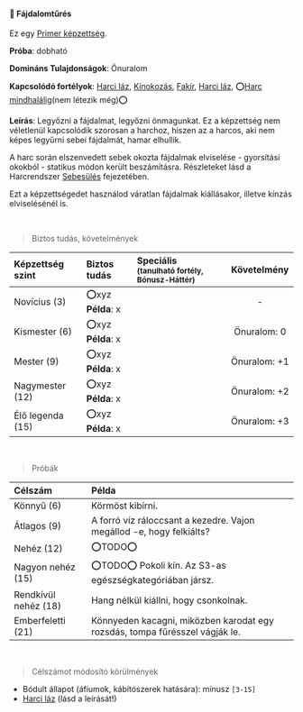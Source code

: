 #### 🔵 Fájdalomtűrés

Ez egy [Primer képzettség](../010_karakteralkotas.md#primer-%C3%A9s-szekunder-ismeretek-kateg%C3%B3ri%C3%A1i).

**Próba**: dobható

**Domináns Tulajdonságok**: Önuralom

**Kapcsolódó fortélyok**: [Harci láz](../fortelyok.harci/harci_laz.md), [Kínokozás](../fortelyok.harci/kinokozas.md), [Fakír](../fortelyok.altalanos/fakir.md), [Harci láz](../fortelyok.harci/harci_laz.md), ⭕[Harc mindhalálig](https://github.com/kaktusztea/km100/wiki/ISSUE.TODO.fortelyok#harc-mindhal%C3%A1lig)(nem létezik még)⭕

**Leírás**: Legyőzni a fájdalmat, legyőzni önmagunkat. Ez a képzettség nem véletlenül kapcsolódik szorosan a harchoz, hiszen az a harcos, aki nem képes legyűrni sebei fájdalmát, hamar elhullik. 

A harc során elszenvedett sebek okozta fájdalmak elviselése - gyorsítási okokból - statikus módon került beszámításra. Részleteket lásd a Harcrendszer [Sebesülés](061_eletero.md#sebes%C3%BCl%C3%A9s) fejezetében.

Ezt a képzettségedet használod váratlan fájdalmak kiállásakor, illetve kínzás elviselésénél is.

<br />

> Biztos tudás, követelmények

| Képzettség szint | Biztos tudás              | Speciális <br /><sub>(tanulható fortély, Bónusz-Háttér)</sub> |    Követelmény    |
|:---------------- |:------------------------- |:------------------------------------------------------------- |:-----------------:|
| Novícius (3)     | ⭕xyz <br /> **Példa**: x |                                                               |         -         |
| Kismester (6)    | ⭕xyz <br /> **Példa**: x |                                                               | Önuralom:&nbsp;0  |
| Mester (9)       | ⭕xyz <br /> **Példa**: x |                                                               | Önuralom:&nbsp;+1 |
| Nagymester (12)  | ⭕xyz <br /> **Példa**: x |                                                               | Önuralom:&nbsp;+2 |
| Élő legenda (15) | ⭕xyz <br /> **Példa**: x |                                                               | Önuralom:&nbsp;+3 |

<br />

> Próbák

| Célszám | Példa  |
| :----------- | :----------- |
| Könnyű       (6)  | Körmöst kibírni. |
| Átlagos      (9)  | A forró víz ráloccsant a kezedre. Vajon megállod -e, hogy felkiálts? |
| Nehéz        (12) | ⭕TODO⭕ |
| Nagyon nehéz (15) | ⭕TODO⭕ Pokoli kín. Az S3-as egészségkategóriában jársz. |
| Rendkívül nehéz (18) | Hang nélkül kiállni, hogy csonkolnak. |
| Emberfeletti (21) | Könnyeden kacagni, miközben karodat egy rozsdás, tompa fűrésszel vágják le. |

<br />

> Célszámot módosító körülmények

- Bódult állapot (áfiumok, kábítószerek hatására): mínusz `[3-15]`
- [Harci láz](../fortelyok.harci/harci_laz.md) (lásd a leírását!)
